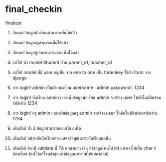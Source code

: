 # final_checkin
finaltest

1. อัพเดต! ข้อมูลนักเรียนสามารถเพิ่มได้แล้ว
2. อัพเดต! ข้อมูลครูสามารถเพิ่มได้แล้ว
3. อัพเดต! ข้อมูลผู้ปกครองสามารถเพิ่มได้แล้ว

1. แก้ไข! ตัว model Student ส่วน parent_id, teacher_id
2. แก้ไข! model ที่มี user อยู่เป็น จาก one to one เป็น forienkey ใช้ตัว form จาก django

1. การ login! admin เป็นฝ่ายทะเบียน username : admin password : 1234
2. การ login! นักเรียน admin เวลาเพิ่มข้อมูลนักเรียน admin จะสร้าง user ให้อัตโนมัติพร้อมรหัสผ่าน 1234
3. การ login! ครู admin เวลาเพิ่มข้อมูลครู admin จะสร้าง user ให้อัตโนมัติพร้อมรหัสผ่าน 1234

1. เพิ่มเติม! ทั้ง 3 ข้อมูลสามารถกดแก้ไข ลบได้
2. เพิ่มเติม! หน้าหลักนักเรียนต่องแสดงข้อมูลเฉพาะนักเรียนแค่นั้น
3. เพิ่มเติม! ต้องมี validate พี่ TA แกล้งบอก เช่น ถ้าข้อมูลไหนใส่ int แล้วเราใส่เป็น char ก้ต้องเตือน (แต่ไว้แก้ไขหลังสุด เอาข้อมูลภาพรวมให้แสดงก่อน)
